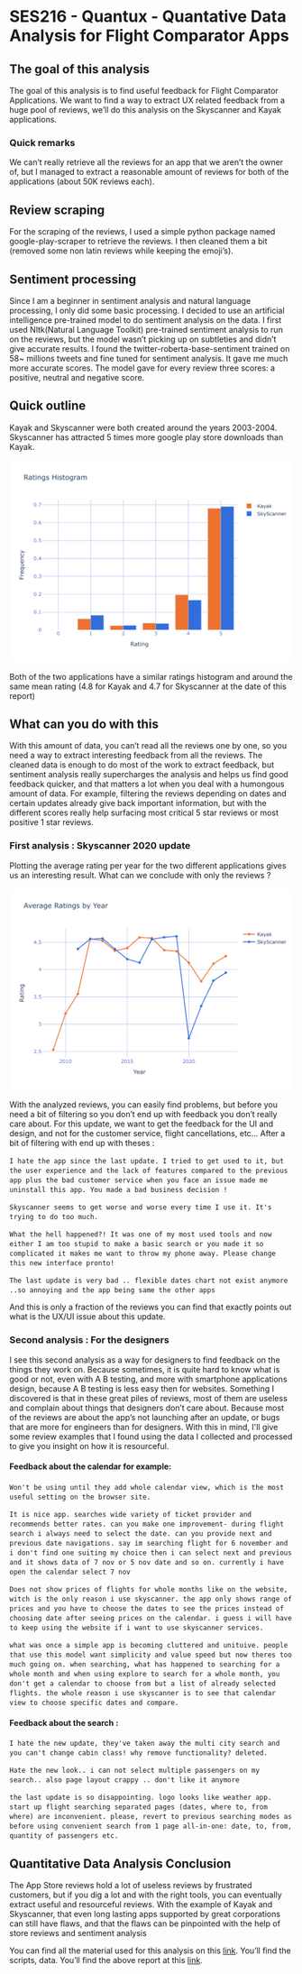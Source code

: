 # SES216 - Quantux - Quantative Data Analysis for Flight Comparator Apps

## The goal of this analysis
The goal of this analysis is to find useful feedback for Flight Comparator Applications. We want to find a way to extract UX related feedback from a huge pool of reviews, we’ll do this analysis on the Skyscanner and Kayak applications.


### Quick remarks
We can’t really retrieve all the reviews for an app that we aren’t the owner of, but I managed to extract a reasonable amount of reviews for both of the applications (about 50K reviews each). 


## Review scraping
For the scraping of the reviews, I used a simple python package named google-play-scraper to retrieve the reviews. I then cleaned them a bit (removed some non latin reviews while keeping the emoji’s).

## Sentiment processing
Since I am a beginner in sentiment analysis and natural language processing, I only did some basic processing.
I decided to use an artificial intelligence pre-trained model to do sentiment analysis on the data. I first used Nltk(Natural Language Toolkit) pre-trained sentiment analysis to run on the reviews, but the model wasn’t picking up on subtleties and didn’t give accurate results. I found the twitter-roberta-base-sentiment trained on 58~ millions tweets and fine tuned for sentiment analysis. It gave me much more accurate scores.
The model gave for every review three scores: a positive, neutral and  negative score.

## Quick outline


Kayak and Skyscanner were both created around the years 2003-2004. Skyscanner has attracted 5 times more google play store downloads than Kayak.

![Ratings Histogram](./analysis/average_rating_histogram.png)


Both of the two applications have a similar ratings histogram and around the same mean rating (4.8 for Kayak and 4.7 for Skyscanner at the date of this report)




## What can you do with this

With this amount of data, you can’t read all the reviews one by one, so you need a way to extract interesting feedback from all the reviews.
The cleaned data is enough to do most of the work to extract feedback, but sentiment analysis really supercharges the analysis and helps us find good feedback quicker, and that matters a lot when you deal with a humongous amount of data.
For example, filtering the reviews depending on dates and certain updates already give back important information, but with the different scores really help surfacing most critical 5 star reviews or most positive 1 star reviews.

### First analysis : Skyscanner 2020 update
Plotting the average rating per year for the two different applications gives us an interesting result. What can we conclude with only the reviews ?


![Ratings Histogram](./analysis/average_rating_per_year.png)


With the analyzed reviews, you can easily find problems, but before you need a bit of filtering so you don’t end up with feedback you don’t really care about. For this update, we want to get the feedback for the UI and design, and not for the customer service, flight cancellations, etc…
After a bit of filtering with end up with theses : 

```I hate the app since the last update. I tried to get used to it, but the user experience and the lack of features compared to the previous app plus the bad customer service when you face an issue made me uninstall this app. You made a bad business decision ! ```

```Skyscanner seems to get worse and worse every time I use it. It's trying to do too much.```

```What the hell happened?! It was one of my most used tools and now either I am too stupid to make a basic search or you made it so complicated it makes me want to throw my phone away. Please change this new interface pronto!```

```The last update is very bad .. flexible dates chart not exist anymore ..so annoying and the app being same the other apps```

And this is only a fraction of the reviews you can find that exactly points out what is the UX/UI issue about this update. 

### Second analysis : For the designers
I see this second analysis as a way for designers to find feedback on the things they work on. Because sometimes, it is quite hard to know what is good or not, even with A B testing, and more with smartphone applications design, because A B testing is less easy then for websites.
	Something I discovered is that in these great piles of reviews, most of them are useless and complain about things that designers don’t care about. Because most of the reviews are about the app’s not launching after an update, or bugs that are more for engineers than for designers.
With this in mind, I'll give some review examples that I found using the data I collected and processed to give you insight on how it is resourceful.

#### Feedback about the calendar for example: 

```Won't be using until they add whole calendar view, which is the most useful setting on the browser site. ```

```It is nice app. searches wide variety of ticket provider and recommends better rates. can you make one improvement- during flight search i always need to select the date. can you provide next and previous date navigations. say im searching flight for 6 november and i don't find one suiting my choice then i can select next and previous and it shows data of 7 nov or 5 nov date and so on. currently i have open the calendar select 7 nov```

```Does not show prices of flights for whole months like on the website, witch is the only reason i use skyscanner. the app only shows range of prices and you have to choose the dates to see the prices instead of choosing date after seeing prices on the calendar. i guess i will have to keep using the website if i want to use skyscanner services.```

```what was once a simple app is becoming cluttered and unituive. people that use this model want simplicity and value speed but now theres too much going on. when searching, what has happened to searching for a whole month and when using explore to search for a whole month, you don't get a calendar to choose from but a list of already selected flights. the whole reason i use skyscanner is to see that calendar view to choose specific dates and compare.```


#### Feedback about the search : 

 ```I hate the new update, they've taken away the multi city search and you can't change cabin class! why remove functionality? deleted.```

 ```Hate the new look.. i can not select multiple passengers on my search.. also page layout crappy .. don't like it anymore```

 ```the last update is so disappointing. logo looks like weather app. start up flight searching separated pages (dates, where to, from where) are inconvenient. please, revert to previous searching modes as before using convenient search from 1 page all-in-one: date, to, from, quantity of passengers etc.```

## Quantitative Data Analysis Conclusion
The App Store reviews hold a lot of useless reviews by frustrated customers, but if you dig a lot and with the right tools, you can eventually extract useful and resourceful reviews.
With the example of Kayak and Skyscanner, that even long lasting apps supported by great corporations can still have flaws, and that the flaws can be pinpointed with the help of store reviews and sentiment analysis

You can find all the material used for this analysis on this [link](https://github.com/comeyrd/quantux-flightcomparator). You’ll find the scripts, data. You’ll find the above report at this [link](https://ceyraud.com/quantux-flightcomparator.html).
